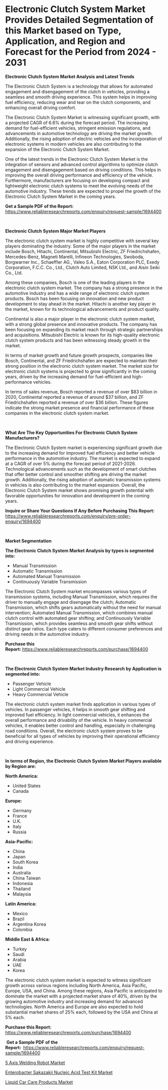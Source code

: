 <p><h1>Electronic Clutch System Market Provides Detailed Segmentation of this Market based on Type, Application, and Region and Forecast for the Period from 2024 - 2031</h1></p><p><strong>Electronic Clutch System Market Analysis and Latest Trends</strong></p>
<p><p>The Electronic Clutch System is a technology that allows for automated engagement and disengagement of the clutch in vehicles, providing a seamless and smooth driving experience. This system helps in improving fuel efficiency, reducing wear and tear on the clutch components, and enhancing overall driving comfort.</p><p>The Electronic Clutch System Market is witnessing significant growth, with a projected CAGR of 6.6% during the forecast period. The increasing demand for fuel-efficient vehicles, stringent emission regulations, and advancements in automotive technology are driving the market growth. Additionally, the rising adoption of electric vehicles and the incorporation of electronic systems in modern vehicles are also contributing to the expansion of the Electronic Clutch System Market.</p><p>One of the latest trends in the Electronic Clutch System Market is the integration of sensors and advanced control algorithms to optimize clutch engagement and disengagement based on driving conditions. This helps in improving the overall driving performance and efficiency of the vehicle. Furthermore, manufacturers are focusing on developing compact and lightweight electronic clutch systems to meet the evolving needs of the automotive industry. These trends are expected to propel the growth of the Electronic Clutch System Market in the coming years.</p></p>
<p><strong>Get a Sample PDF of the Report:&nbsp;</strong> <a href="https://www.reliableresearchreports.com/enquiry/request-sample/1694400">https://www.reliableresearchreports.com/enquiry/request-sample/1694400</a></p>
<p>&nbsp;</p>
<p><strong>Electronic Clutch System Major Market Players</strong></p>
<p><p>The electronic clutch system market is highly competitive with several key players dominating the industry. Some of the major players in the market include Bosch, Hitachi, Continental, Mitsubishi Electric, ZF Friedrichshafen, Mercedes-Benz, Magneti Marelli, Infineon Technologies, Swoboda, Borgwarner Inc., Schaeffler AG., Valeo S.A., Eaton Corporation PLC, Exedy Corporation, F.C.C. Co., Ltd., Clutch Auto Limited, NSK Ltd., and Aisin Seiki Co., Ltd.</p><p>Among these companies, Bosch is one of the leading players in the electronic clutch system market. The company has a strong presence in the automotive industry and has a wide range of electronic clutch system products. Bosch has been focusing on innovation and new product development to stay ahead in the market. Hitachi is another key player in the market, known for its technological advancements and product quality.</p><p>Continental is also a major player in the electronic clutch system market, with a strong global presence and innovative products. The company has been focusing on expanding its market reach through strategic partnerships and acquisitions. Mitsubishi Electric is known for its high-quality electronic clutch system products and has been witnessing steady growth in the market.</p><p>In terms of market growth and future growth prospects, companies like Bosch, Continental, and ZF Friedrichshafen are expected to maintain their strong position in the electronic clutch system market. The market size for electronic clutch systems is projected to grow significantly in the coming years, driven by the increasing demand for fuel-efficient and high-performance vehicles.</p><p>In terms of sales revenue, Bosch reported a revenue of over $83 billion in 2020, Continental reported a revenue of around $37 billion, and ZF Friedrichshafen reported a revenue of over $36 billion. These figures indicate the strong market presence and financial performance of these companies in the electronic clutch system market.</p></p>
<p>&nbsp;</p>
<p><strong>What Are The Key Opportunities For Electronic Clutch System Manufacturers?</strong></p>
<p><p>The Electronic Clutch System market is experiencing significant growth due to the increasing demand for improved fuel efficiency and better vehicle performance in the automotive industry. The market is expected to expand at a CAGR of over 5% during the forecast period of 2021-2026. Technological advancements such as the development of smart clutches that offer better control and smoother shifting are driving the market growth. Additionally, the rising adoption of automatic transmission systems in vehicles is also contributing to the market expansion. Overall, the Electronic Clutch System market shows promising growth potential with favorable opportunities for innovation and development in the coming years.</p></p>
<p><strong>Inquire or Share Your Questions If Any Before Purchasing This Report:</strong> <a href="https://www.reliableresearchreports.com/enquiry/pre-order-enquiry/1694400">https://www.reliableresearchreports.com/enquiry/pre-order-enquiry/1694400</a></p>
<p>&nbsp;</p>
<p><strong>Market Segmentation</strong></p>
<p><strong>The Electronic Clutch System Market Analysis by types is segmented into:</strong></p>
<p><ul><li>Manual Transmission</li><li>Automatic Transmission</li><li>Automated Manual Transmission</li><li>Continuously Variable Transmission</li></ul></p>
<p><p>The Electronic Clutch System market encompasses various types of transmission systems, including Manual Transmission, which requires the driver to manually engage and disengage the clutch; Automatic Transmission, which shifts gears automatically without the need for manual intervention; Automated Manual Transmission, which combines manual clutch control with automated gear shifting; and Continuously Variable Transmission, which provides seamless and smooth gear shifts without distinct gear ratios. Each type caters to different consumer preferences and driving needs in the automotive industry.</p></p>
<p><strong>Purchase this Report:&nbsp;</strong><a href="https://www.reliableresearchreports.com/purchase/1694400">https://www.reliableresearchreports.com/purchase/1694400</a></p>
<p>&nbsp;</p>
<p><strong>The Electronic Clutch System Market Industry Research by Application is segmented into:</strong></p>
<p><ul><li>Passenger Vehicle</li><li>Light Commercial Vehicle</li><li>Heavy Commercial Vehicle</li></ul></p>
<p><p>The electronic clutch system market finds application in various types of vehicles. In passenger vehicles, it helps in smooth gear shifting and improved fuel efficiency. In light commercial vehicles, it enhances the overall performance and drivability of the vehicle. In heavy commercial vehicles, it enables better control and handling, especially in challenging road conditions. Overall, the electronic clutch system proves to be beneficial for all types of vehicles by improving their operational efficiency and driving experience.</p></p>
<p>&nbsp;</p>
<p><strong>In terms of Region, the Electronic Clutch System Market Players available by Region are:</strong></p>
<p>
    <p> <strong> North America: </strong>
        <ul>
            <li>United States</li>
            <li>Canada</li>
        </ul>
        </p> 
    <p> <strong> Europe: </strong>
        <ul>
            <li>Germany</li>
            <li>France</li>
            <li>U.K.</li>
            <li>Italy</li>
            <li>Russia</li>
        </ul>
        </p> 
    <p> <strong> Asia-Pacific: </strong>
        <ul>
            <li>China</li>
            <li>Japan</li>
            <li>South Korea</li>
            <li>India</li>
            <li>Australia</li>
            <li>China Taiwan</li>
            <li>Indonesia</li>
            <li>Thailand</li>
            <li>Malaysia</li>
        </ul>
        </p> 
    <p> <strong> Latin America: </strong>
        <ul>
            <li>Mexico</li>
            <li>Brazil</li>
            <li>Argentina Korea</li>
            <li>Colombia</li>
        </ul>
        </p> 
    <p> <strong> Middle East & Africa: </strong>
        <ul>
            <li>Turkey</li>
            <li>Saudi</li>
            <li>Arabia</li>
            <li>UAE</li>
            <li>Korea</li>
        </ul>
    </p>
    </p>
<p><p>The electronic clutch system market is expected to witness significant growth across various regions including North America, Asia Pacific, Europe, USA, and China. Among these regions, Asia Pacific is anticipated to dominate the market with a projected market share of 40%, driven by the growing automotive industry and increasing demand for advanced technologies. North America and Europe are also expected to hold substantial market shares of 25% each, followed by the USA and China at 5% each.</p></p>
<p><strong>Purchase this Report: </strong><a href="https://www.reliableresearchreports.com/purchase/1694400">https://www.reliableresearchreports.com/purchase/1694400</a></p>
<p>&nbsp;<strong>Get a Sample PDF of the Report:&nbsp;&nbsp;</strong><a href="https://www.reliableresearchreports.com/enquiry/request-sample/1694400">https://www.reliableresearchreports.com/enquiry/request-sample/1694400</a></p>
<p><strong></strong></p>
<p><p><a href="https://issuu.com/reportprime-2/docs/5-axis-welding-robot-market-size-2030.pptx">5 Axis Welding Robot Market</a></p><p><a href="https://github.com/RickHolmes3/Market-Research-Report-List-3/blob/main/enterobacter-sakazakii-nucleic-acid-test-kit-market.md">Enterobacter Sakazakii Nucleic Acid Test Kit Market</a></p><p><a href="https://issuu.com/reportprime-2/docs/liquid-car-care-products-market-size-2030.pptx">Liquid Car Care Products Market</a></p></p>